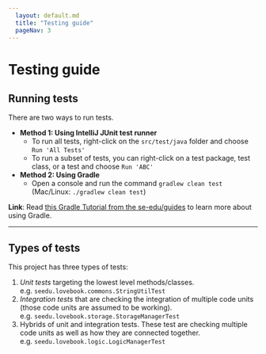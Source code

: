 ```yaml
---
  layout: default.md
  title: "Testing guide"
  pageNav: 3
---
```


# Testing guide

<!-- * Table of Contents -->
<page-nav-print />

<!-- -------------------------------------------------------------------------------------------------------------------- -->

## Running tests

There are two ways to run tests.

* **Method 1: Using IntelliJ JUnit test runner**
  * To run all tests, right-click on the `src/test/java` folder and choose `Run 'All Tests'`
  * To run a subset of tests, you can right-click on a test package,
    test class, or a test and choose `Run 'ABC'`
* **Method 2: Using Gradle**
  * Open a console and run the command `gradlew clean test` (Mac/Linux: `./gradlew clean test`)

<box type="info" seamless>

**Link**: Read [this Gradle Tutorial from the se-edu/guides](https://se-education.org/guides/tutorials/gradle.html) to learn more about using Gradle.

</box>

--------------------------------------------------------------------------------------------------------------------

## Types of tests

This project has three types of tests:

1. *Unit tests* targeting the lowest level methods/classes.<br>
   e.g. `seedu.lovebook.commons.StringUtilTest`
2. *Integration tests* that are checking the integration of multiple code units (those code units are assumed to be working).<br>
   e.g. `seedu.lovebook.storage.StorageManagerTest`
3. Hybrids of unit and integration tests. These test are checking multiple code units as well as how they are connected together.<br>
   e.g. `seedu.lovebook.logic.LogicManagerTest`
